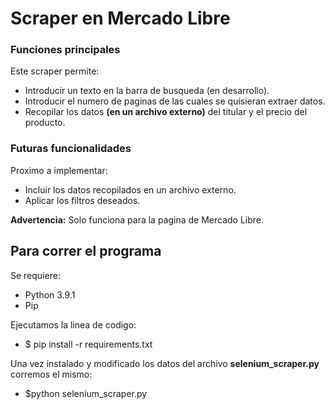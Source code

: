 # Scraper en Mercado Libre

### Funciones principales

Este scraper permite:
* Introducir un texto en la barra de busqueda (en desarrollo).
* Introducir el numero de paginas de las cuales se quisieran extraer datos.
* Recopilar los datos **(en un archivo externo)** del titular y el precio del producto.

### Futuras funcionalidades

Proximo a implementar:
* Incluir los datos recopilados en un archivo externo.
* Aplicar los filtros deseados.

**Advertencia:** Solo funciona para la pagina de Mercado Libre.

## Para correr el programa

Se requiere:
* Python 3.9.1
* Pip

Ejecutamos la linea de codigo:
* $ pip install -r requirements.txt

Una vez instalado y modificado los datos del archivo **selenium_scraper.py** corremos el mismo:
* $python selenium_scraper.py
 

